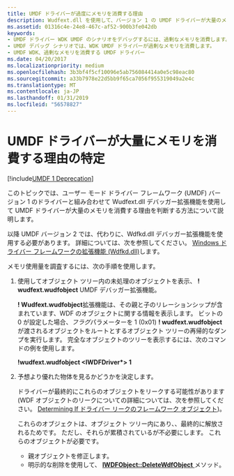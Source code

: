 ```yaml
---
title: UMDF ドライバーが過度にメモリを消費する理由
description: Wudfext.dll を使用して、バージョン 1 の UMDF ドライバーが大量のメモリを消費する理由を判断する方法について説明します。
ms.assetid: 01316c4e-24e8-467c-af52-900b3fe042db
keywords:
- UMDF ドライバー WDK UMDF のシナリオをデバッグするには、過剰なメモリを消費します。
- UMDF デバッグ シナリオでは、WDK UMDF ドライバーが過剰なメモリを消費します。
- UMDF WDK、過剰なメモリを消費する UMDF ドライバー
ms.date: 04/20/2017
ms.localizationpriority: medium
ms.openlocfilehash: 3b3bf4f5cf10096e5ab756084414a0e5c98eac80
ms.sourcegitcommit: a33b7978e22d5bb9f65ca7056f955319049a2e4c
ms.translationtype: MT
ms.contentlocale: ja-JP
ms.lasthandoff: 01/31/2019
ms.locfileid: "56578827"
---
```

# <a name="determining-why-a-umdf-driver-consumes-an-excessive-amount-of-memory"></a>UMDF ドライバーが大量にメモリを消費する理由の特定

[!include[UMDF 1 Deprecation](../umdf-1-deprecation.md)]

このトピックでは、ユーザー モード ドライバー フレームワーク (UMDF) バージョン 1 のドライバーと組み合わせて Wudfext.dll デバッガー拡張機能を使用して UMDF ドライバーが大量のメモリを消費する理由を判断する方法について説明します。

以降 UMDF バージョン 2 では、代わりに、Wdfkd.dll デバッガー拡張機能を使用する必要があります。 詳細については、次を参照してください。 [Windows ドライバー フレームワークの拡張機能 (Wdfkd.dll)](https://msdn.microsoft.com/library/windows/hardware/ff551876)します。

メモリ使用量を調査するには、次の手順を使用します。

1.  使用してオブジェクト ツリー内の未処理のオブジェクトを表示、 **! wudfext.wudfobject** UMDF デバッガー拡張機能。

    **! Wudfext.wudfobject**拡張機能は、その親と子のリレーションシップが含まれています、WDF のオブジェクトに関する情報を表示します。 ビットの 0 が設定した場合、*フラグ*パラメーターを 1 (0x01) **! wudfext.wudfobject**が渡されるオブジェクトをルートとするオブジェクト ツリーの再帰的なダンプを実行します。 完全なオブジェクトのツリーを表示するには、次のコマンドの例を使用します。

    **!wudfext.wudfobject &lt;IWDFDriver\*&gt; 1**

2.  予想より優れた物体を見るかどうかを決定します。

    ドライバーが最終的にこれらのオブジェクトをリークする可能性があります (WDF オブジェクトのリークについての詳細については、次を参照してください。 [Determining If ドライバー リークのフレームワーク オブジェクト](determining-if-a-driver-leaks-framework-objects.md))。

    これらのオブジェクトは、オブジェクト ツリー内にあり、、最終的に解放されるためです。 ただし、それらが累積されているが不必要にします。 これらのオブジェクトが必要です。

    -   親オブジェクトを修正します。
    -   明示的な削除を使用して、 [ **IWDFObject::DeleteWdfObject** ](https://msdn.microsoft.com/library/windows/hardware/ff560210)メソッド。

 

 





